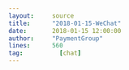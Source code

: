 ```yaml
---
layout:     source 
title:      "2018-01-15-WeChat"
date:       2018-01-15 12:00:00
author:     "PaymentGroup"
lines:      560 
tag:		  [chat]
---
```

